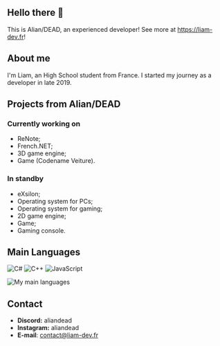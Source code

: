 ## Hello there 👋
This is Alian/DEAD, an experienced developer! See more at https://liam-dev.fr!

## About me
I'm Liam, an High School student from France. I started my journey as a developer in late 2019.

## Projects from Alian/DEAD

### Currently working on
 - ReNote;
 - French.NET;
 - 3D game engine;
 - Game (Codename Veiture).

### In standby
 - eXsilon;
 - Operating system for PCs;
 - Operating system for gaming;
 - 2D game engine;
 - Game;
 - Gaming console.

## Main Languages
![C#](https://img.shields.io/badge/c%23-%23239120.svg?style=for-the-badge&logo=c-sharp&logoColor=white)
![C++](https://img.shields.io/badge/c++-%2300599C.svg?style=for-the-badge&logo=c%2B%2B&logoColor=white)
![JavaScript](https://img.shields.io/badge/javascript-%23323330.svg?style=for-the-badge&logo=javascript&logoColor=%23F7DF1E)

![My main languages](https://github-readme-stats.vercel.app/api/top-langs/?username=aliandead&hide=stars&theme=dark&show_icons=true&layout=compact)

## Contact
- **Discord:** aliandead
- **Instagram:** aliandead
- **E-mail**: contact@liam-dev.fr
